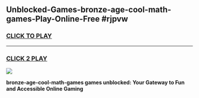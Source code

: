 
## Unblocked-Games-bronze-age-cool-math-games-Play-Online-Free #rjpvw
<h3>
<a href="https://us.freeplayer.one?title=bronze-age-cool-math-games&ref=10M">CLICK TO PLAY</a></h3>
<hr>

<h3>
<a href="https://us.freeplayer.one?title=bronze-age-cool-math-games&ref=10M">CLICK 2 PLAY</a>
  
</h3>

<a href="https://us.freeplayer.one?title=bronze-age-cool-math-games&ref=10M"><img src="https://clearcache.store/games.png"></a>


**bronze-age-cool-math-games games unblocked: Your Gateway to Fun and Accessible Online Gaming**
